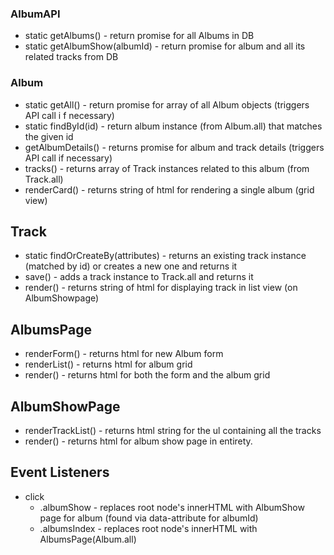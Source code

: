 ### AlbumAPI
- static getAlbums() - return promise for all Albums in DB
- static getAlbumShow(albumId) - return promise for album and all its related tracks from DB

### Album 
- static getAll() - return promise for array of all Album objects (triggers API call i f necessary)
- static findById(id) - return album instance (from Album.all) that matches the given id
- getAlbumDetails() - returns promise for album and track details (triggers API call if necessary)
- tracks() - returns array of Track instances related to this album (from Track.all)
- renderCard() - returns string of html for rendering a single album (grid view)

## Track 
- static findOrCreateBy(attributes) - returns an existing track instance (matched by id) or creates a new one and returns it
- save() - adds a track instance to Track.all and returns it
- render() - returns string of html for displaying track in list view (on AlbumShowpage)

## AlbumsPage
- renderForm() - returns html for new Album form
- renderList() - returns html for album grid
- render() - returns html for both the form and the album grid

## AlbumShowPage
- renderTrackList() - returns html string for the ul containing all the tracks
- render() - returns html for album show page in entirety.

## Event Listeners
- click
  - .albumShow - replaces root node's innerHTML with AlbumShow page for album (found via data-attribute for albumId)
  - .albumsIndex - replaces root node's innerHTML with AlbumsPage(Album.all)